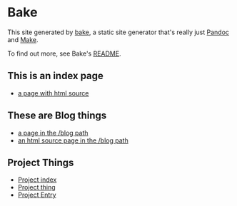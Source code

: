 # Bake
This site generated by [bake](https://github.com/fcanas/bake), a static site generator that's really just [Pandoc](http://pandoc.org) and [Make](https://www.gnu.org/software/make/).

To find out more, see Bake's [README](README.html).

## This is an index page

* [a page with html source](bare.html)

## These are Blog things
* [a page in the /blog path](blog/post.html)
* [an html source page in the /blog path](blog/static.html)

## Project Things
* [Project index](projects/p1/index.html)
* [Project thing](projects/p1/thing.html)
* [Project Entry](projects/p1/entry.html)
